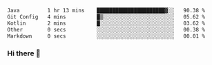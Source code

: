 <!--START_SECTION:waka-->

```txt
Java         1 hr 13 mins    ██████████████████████▓░░   90.38 %
Git Config   4 mins          █▒░░░░░░░░░░░░░░░░░░░░░░░   05.62 %
Kotlin       2 mins          █░░░░░░░░░░░░░░░░░░░░░░░░   03.62 %
Other        0 secs          ░░░░░░░░░░░░░░░░░░░░░░░░░   00.38 %
Markdown     0 secs          ░░░░░░░░░░░░░░░░░░░░░░░░░   00.01 %
```

<!--END_SECTION:waka-->

### Hi there 👋

<!--
**DnC275/DnC275** is a ✨ _special_ ✨ repository because its `README.md` (this file) appears on your GitHub profile.

Here are some ideas to get you started:

- 🔭 I’m currently working on ...
- 🌱 I’m currently learning ...
- 👯 I’m looking to collaborate on ...
- 🤔 I’m looking for help with ...
- 💬 Ask me about ...
- 📫 How to reach me: ...
- 😄 Pronouns: ...
- ⚡ Fun fact: ...
-->
